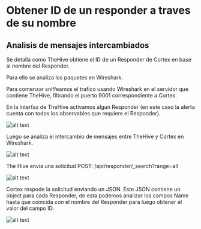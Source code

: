 # Obtener ID de un responder a traves de su nombre

## Analisis de mensajes intercambiados

Se detalla como TheHive obtiene el ID de un Responder de Cortex en base al 
nombre del Responder.

Para ello se analiza los paquetes en Wireshark.

Para comenzar sniffeamos el trafico usando Wireshark en el servidor que
contiene TheHive, filtrando el puerto 9001 correspondiente a Cortex.

En la interfaz de TheHive activamos algun Responder (en este caso la alerta cuenta
con todos los observables que requiere el Responder).

![alt text](https://gitlab.unc.edu.ar/csirt/webhooks/blob/master/Documentacion/imagenes%20documentacion/obtener_ID_responder_1.png)

Luego se analiza el intercambio de mensajes entre TheHive y Cortex en Wireshark.

![alt text](https://gitlab.unc.edu.ar/csirt/webhooks/blob/master/Documentacion/imagenes%20documentacion/obtener_ID_responder_2.png)

The Hive envia una solicitud POST: /api/responder/_search?range=all 

![alt text](https://gitlab.unc.edu.ar/csirt/webhooks/blob/master/Documentacion/imagenes%20documentacion/obtener_ID_responder_3.png)

Cortex respode la solicitud enviando un JSON. Este JSON contiene un object para
cada Responder, de esta podemos analizar los campos Name hasta que coincida con
el nombre del Responder para luego obtener el valor del campo ID.

![alt text](https://gitlab.unc.edu.ar/csirt/webhooks/blob/master/Documentacion/imagenes%20documentacion/obtener_ID_responder_4.png)




